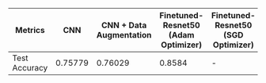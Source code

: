 |Metrics| CNN| CNN + Data Augmentation| Finetuned-Resnet50 (Adam Optimizer)| Finetuned-Resnet50 (SGD Optimizer) | 
|--|--|--|--|--|
|Test Accuracy| 0.75779| 0.76029| 0.8584| -|
